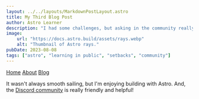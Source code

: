 ```yaml
---
layout: ../../layouts/MarkdownPostLayout.astro
title: My Third Blog Post
author: Astro Learner
description: "I had some challenges, but asking in the community really helped!"
image:
    url: "https://docs.astro.build/assets/rays.webp"
    alt: "Thumbnail of Astro rays."
pubDate: 2023-08-08
tags: ["astro", "learning in public", "setbacks", "community"]
---
```


<a href="/">Home</a>
<a href="/about/">About</a>
<a href="/blog/">Blog</a>

It wasn't always smooth sailing, but I'm enjoying building with Astro. And, the [Discord community](https://astro.build/chat) is really friendly and helpful!
